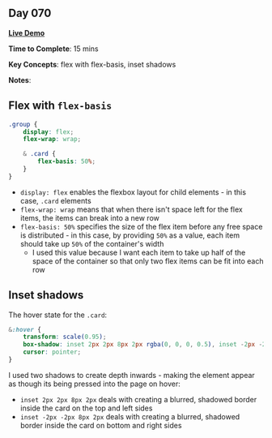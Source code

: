 ## Day 070

**<a href="https://css100.aniqa.dev#day-070">Live Demo</a>**

**Time to Complete**: 15 mins

**Key Concepts**: flex with flex-basis, inset shadows

**Notes**:

## Flex with `flex-basis`

```scss
.group {
	display: flex;
	flex-wrap: wrap;

	& .card {
		flex-basis: 50%;
	}
}
```

- `display: flex` enables the flexbox layout for child elements - in this case, `.card` elements
- `flex-wrap: wrap` means that when there isn't space left for the flex items, the items can break into a new row
- `flex-basis: 50%` specifies the size of the flex item before any free space is distributed - in this case, by providing `50%` as a value, each item should take up `50%` of the container's width
  - I used this value because I want each item to take up half of the space of the container so that only two flex items can be fit into each row

## Inset shadows

The hover state for the `.card`:

```scss
&:hover {
	transform: scale(0.95);
	box-shadow: inset 2px 2px 8px 2px rgba(0, 0, 0, 0.5), inset -2px -2px 8px 2px rgba(0, 0, 0, 0.5);
	cursor: pointer;
}
```

I used two shadows to create depth inwards - making the element appear as though its being pressed into the page on hover:

- `inset 2px 2px 8px 2px` deals with creating a blurred, shadowed border inside the card on the top and left sides
- `inset -2px -2px 8px 2px` deals with creating a blurred, shadowed border inside the card on bottom and right sides

